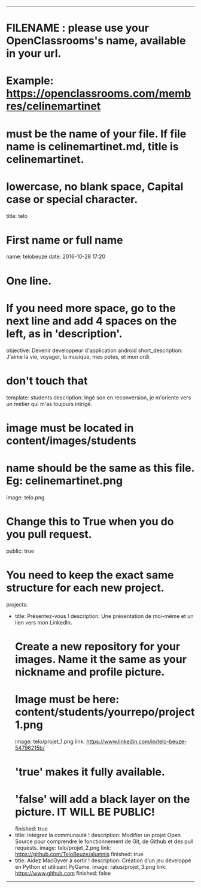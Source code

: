 ﻿---

# FILENAME : please use your OpenClassrooms's name, available in your url.
# Example: https://openclassrooms.com/membres/celinemartinet
# must be the name of your file. If file name is celinemartinet.md, title is celinemartinet.
# lowercase, no blank space, Capital case or special character.
title: telo

# First name or full name
name: telobeuze
date: 2016-10-28 17:20

# One line.
# If you need more space, go to the next line and add 4 spaces on the left, as in 'description'.
objective: Devenir developpeur d'application android
short_description: J'aime la vie, voyager, la musique, mes potes, et mon ordi.

# don't touch that
template: students
description:
    Ingé son en reconversion, je m'oriente vers un métier qui m'as toujours intrigé.

# image must be located in content/images/students
# name should be the same as this file. Eg: celinemartinet.png
image: telo.png

# Change this to True when you do you pull request.
public: true

# You need to keep the exact same structure for each new project.
projects:
  - title: Présentez-vous !
    description: Une présentation de moi-même et un lien vers mon LinkedIn.
    # Create a new repository for your images. Name it the same as your nickname and profile picture.
    # Image must be here: content/students/yourrepo/project1.png
    image: telo/projet_1.png
    link: https://www.linkedin.com/in/telo-beuze-54796215b/
    # 'true' makes it fully available.
    # 'false' will add a black layer on the picture. IT WILL BE PUBLIC!
    finished: true
  - title: Intégrez la communauté !
    description: Modifier un projet Open Source pour comprendre le fonctionnement de Git, de Github et des pull requests. 
    image: telo/projet_2.png
    link: https://github.com/TeloBeuze/alumnis
    finished: true
  - title: Aidez MacGyver à sortir !
    description: Création d’un jeu développé en Python et utilisant PyGame.
    image: ratus/projet_3.png
    link: https://www.github.com
    finished: false
---
